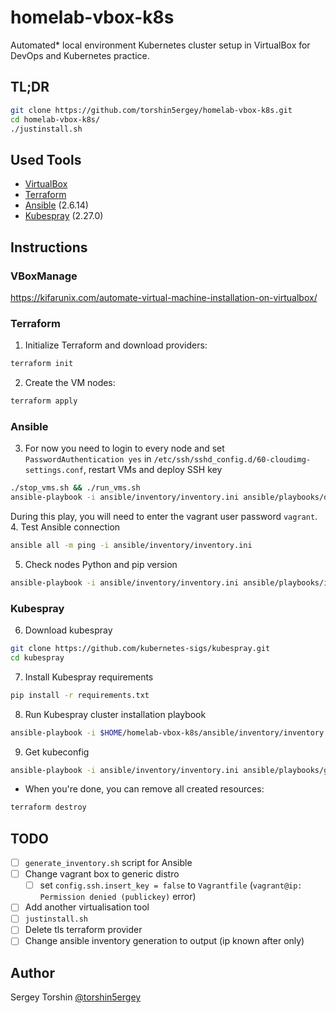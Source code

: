 # homelab-vbox-k8s

Automated* local environment Kubernetes cluster setup in VirtualBox for DevOps and Kubernetes practice.

## TL;DR

```bash
git clone https://github.com/torshin5ergey/homelab-vbox-k8s.git
cd homelab-vbox-k8s/
./justinstall.sh
```

## Used Tools

- [VirtualBox](https://www.virtualbox.org/wiki/Downloads)
- [Terraform](https://www.terraform.io/downloads.html)
- [Ansible]() (2.6.14)
- [Kubespray](https://github.com/kubernetes-sigs/kubespray) (2.27.0)

## Instructions

### VBoxManage

https://kifarunix.com/automate-virtual-machine-installation-on-virtualbox/

### Terraform

1. Initialize Terraform and download providers:
```bash
terraform init
```
2. Create the VM nodes:
```bash
terraform apply
```

### Ansible

3. For now you need to login to every node and set `PasswordAuthentication yes` in `/etc/ssh/sshd_config.d/60-cloudimg-settings.conf`, restart VMs and deploy SSH key
```bash
./stop_vms.sh && ./run_vms.sh
ansible-playbook -i ansible/inventory/inventory.ini ansible/playbooks/deploy-ssh-keys.yaml
```
During this play, you will need to enter the vagrant user password `vagrant`.
4. Test Ansible connection
```bash
ansible all -m ping -i ansible/inventory/inventory.ini
```
5. Check nodes Python and pip version
```bash
ansible-playbook -i ansible/inventory/inventory.ini ansible/playbooks/install-python-pip.yaml
```

### Kubespray

6. Download kubespray
```bash
git clone https://github.com/kubernetes-sigs/kubespray.git
cd kubespray
```
7. Install Kubespray requirements
```bash
pip install -r requirements.txt
```
8. Run Kubespray cluster installation playbook
```bash
ansible-playbook -i $HOME/homelab-vbox-k8s/ansible/inventory/inventory.ini cluster.yml -b -v @ansible/vars/kubespray/k8s-cluster.yml
```
9. Get kubeconfig
```bash
ansible-playbook -i ansible/inventory/inventory.ini ansible/playbooks/get-kubeconfig.yaml
```
- When you're done, you can remove all created resources:
```bash
terraform destroy
```

## TODO

- [ ] `generate_inventory.sh` script for Ansible
- [ ] Change vagrant box to generic distro
  - [ ] set `config.ssh.insert_key = false` to `Vagrantfile` (`vagrant@ip: Permission denied (publickey)` error)
- [ ] Add another virtualisation tool
- [ ] `justinstall.sh`
- [ ] Delete tls terraform provider
- [ ] Change ansible inventory generation to output (ip known after only)

## Author
Sergey Torshin [@torshin5ergey](https://github.com/torshin5ergey)
